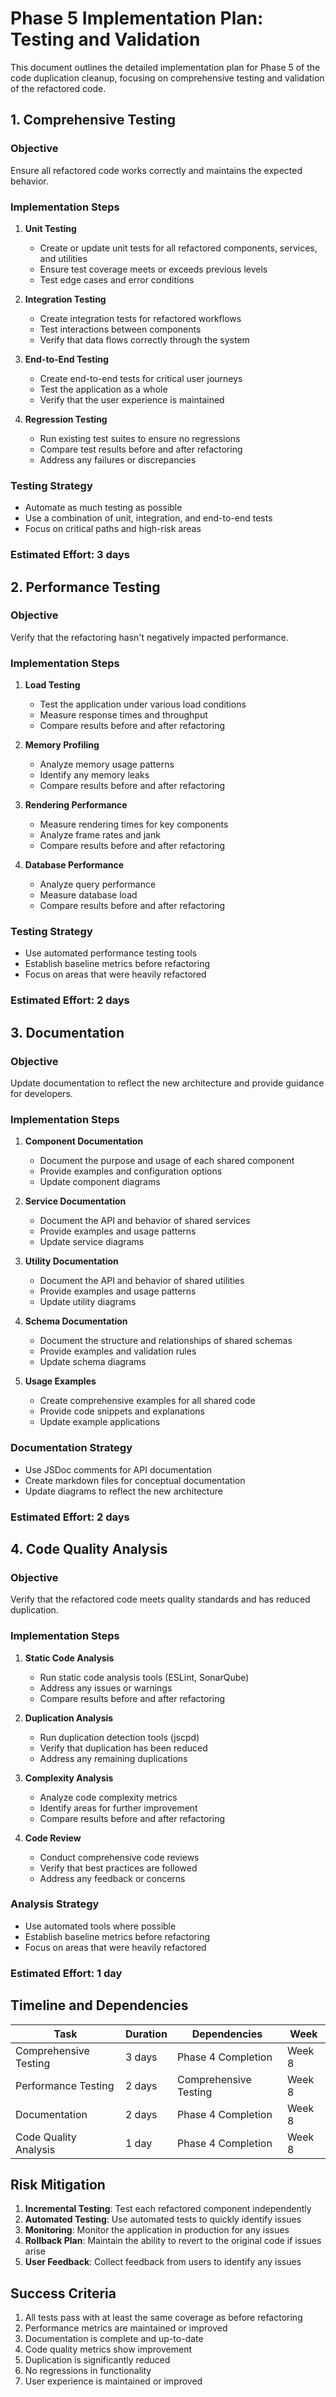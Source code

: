 # Phase 5 Implementation Plan: Testing and Validation

This document outlines the detailed implementation plan for Phase 5 of the code duplication cleanup, focusing on comprehensive testing and validation of the refactored code.

## 1. Comprehensive Testing

### Objective

Ensure all refactored code works correctly and maintains the expected behavior.

### Implementation Steps

1. **Unit Testing**

   - Create or update unit tests for all refactored components, services, and utilities
   - Ensure test coverage meets or exceeds previous levels
   - Test edge cases and error conditions

2. **Integration Testing**

   - Create integration tests for refactored workflows
   - Test interactions between components
   - Verify that data flows correctly through the system

3. **End-to-End Testing**

   - Create end-to-end tests for critical user journeys
   - Test the application as a whole
   - Verify that the user experience is maintained

4. **Regression Testing**
   - Run existing test suites to ensure no regressions
   - Compare test results before and after refactoring
   - Address any failures or discrepancies

### Testing Strategy

- Automate as much testing as possible
- Use a combination of unit, integration, and end-to-end tests
- Focus on critical paths and high-risk areas

### Estimated Effort: 3 days

## 2. Performance Testing

### Objective

Verify that the refactoring hasn't negatively impacted performance.

### Implementation Steps

1. **Load Testing**

   - Test the application under various load conditions
   - Measure response times and throughput
   - Compare results before and after refactoring

2. **Memory Profiling**

   - Analyze memory usage patterns
   - Identify any memory leaks
   - Compare results before and after refactoring

3. **Rendering Performance**

   - Measure rendering times for key components
   - Analyze frame rates and jank
   - Compare results before and after refactoring

4. **Database Performance**
   - Analyze query performance
   - Measure database load
   - Compare results before and after refactoring

### Testing Strategy

- Use automated performance testing tools
- Establish baseline metrics before refactoring
- Focus on areas that were heavily refactored

### Estimated Effort: 2 days

## 3. Documentation

### Objective

Update documentation to reflect the new architecture and provide guidance for developers.

### Implementation Steps

1. **Component Documentation**

   - Document the purpose and usage of each shared component
   - Provide examples and configuration options
   - Update component diagrams

2. **Service Documentation**

   - Document the API and behavior of shared services
   - Provide examples and usage patterns
   - Update service diagrams

3. **Utility Documentation**

   - Document the API and behavior of shared utilities
   - Provide examples and usage patterns
   - Update utility diagrams

4. **Schema Documentation**

   - Document the structure and relationships of shared schemas
   - Provide examples and validation rules
   - Update schema diagrams

5. **Usage Examples**
   - Create comprehensive examples for all shared code
   - Provide code snippets and explanations
   - Update example applications

### Documentation Strategy

- Use JSDoc comments for API documentation
- Create markdown files for conceptual documentation
- Update diagrams to reflect the new architecture

### Estimated Effort: 2 days

## 4. Code Quality Analysis

### Objective

Verify that the refactored code meets quality standards and has reduced duplication.

### Implementation Steps

1. **Static Code Analysis**

   - Run static code analysis tools (ESLint, SonarQube)
   - Address any issues or warnings
   - Compare results before and after refactoring

2. **Duplication Analysis**

   - Run duplication detection tools (jscpd)
   - Verify that duplication has been reduced
   - Address any remaining duplications

3. **Complexity Analysis**

   - Analyze code complexity metrics
   - Identify areas for further improvement
   - Compare results before and after refactoring

4. **Code Review**
   - Conduct comprehensive code reviews
   - Verify that best practices are followed
   - Address any feedback or concerns

### Analysis Strategy

- Use automated tools where possible
- Establish baseline metrics before refactoring
- Focus on areas that were heavily refactored

### Estimated Effort: 1 day

## Timeline and Dependencies

| Task                  | Duration | Dependencies          | Week   |
| --------------------- | -------- | --------------------- | ------ |
| Comprehensive Testing | 3 days   | Phase 4 Completion    | Week 8 |
| Performance Testing   | 2 days   | Comprehensive Testing | Week 8 |
| Documentation         | 2 days   | Phase 4 Completion    | Week 8 |
| Code Quality Analysis | 1 day    | Phase 4 Completion    | Week 8 |

## Risk Mitigation

1. **Incremental Testing**: Test each refactored component independently
2. **Automated Testing**: Use automated tests to quickly identify issues
3. **Monitoring**: Monitor the application in production for any issues
4. **Rollback Plan**: Maintain the ability to revert to the original code if issues arise
5. **User Feedback**: Collect feedback from users to identify any issues

## Success Criteria

1. All tests pass with at least the same coverage as before refactoring
2. Performance metrics are maintained or improved
3. Documentation is complete and up-to-date
4. Code quality metrics show improvement
5. Duplication is significantly reduced
6. No regressions in functionality
7. User experience is maintained or improved
